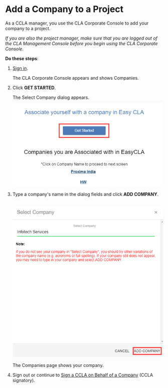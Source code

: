 # Add a Company to a Project

As a CCLA manager, you use the CLA Corporate Console to add your company to a project.

_If you are also the project manager, make sure that you are logged out of the CLA Management Console before you begin using the CLA Corporate Console._

**Do these steps**:

1. ​[Sign in](sign-in-to-the-cla-corporate-console.md).

   The CLA Corporate Console appears and shows Companies.

2. Click **GET STARTED**.

   The Select Company dialog appears.  
    ![](../../.gitbook/assets/add-company-get-started.png) 

3. Type a company's name in the dialog fields and click **ADD COMPANY**.

   ​​ ![](../../.gitbook/assets/add-company-add-company.png)

   The Companies page shows your company.

4. Sign out or continue to [Sign a CCLA on Behalf of a Company](sign-a-corporate-cla-on-behalf-of-the-company.md) \(CCLA signatory\).

